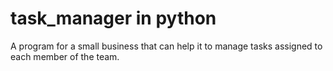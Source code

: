 # task_manager in python

A program for a small business that can help it to manage tasks assigned to each member of the team.
